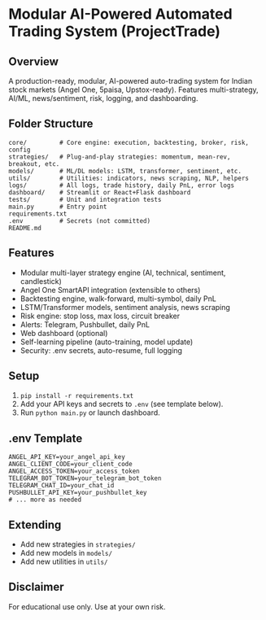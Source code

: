 # Modular AI-Powered Automated Trading System (ProjectTrade)

## Overview
A production-ready, modular, AI-powered auto-trading system for Indian stock markets (Angel One, 5paisa, Upstox-ready). Features multi-strategy, AI/ML, news/sentiment, risk, logging, and dashboarding.

## Folder Structure
```
core/         # Core engine: execution, backtesting, broker, risk, config
strategies/   # Plug-and-play strategies: momentum, mean-rev, breakout, etc.
models/       # ML/DL models: LSTM, transformer, sentiment, etc.
utils/        # Utilities: indicators, news scraping, NLP, helpers
logs/         # All logs, trade history, daily PnL, error logs
dashboard/    # Streamlit or React+Flask dashboard
tests/        # Unit and integration tests
main.py       # Entry point
requirements.txt
.env          # Secrets (not committed)
README.md
```

## Features
- Modular multi-layer strategy engine (AI, technical, sentiment, candlestick)
- Angel One SmartAPI integration (extensible to others)
- Backtesting engine, walk-forward, multi-symbol, daily PnL
- LSTM/Transformer models, sentiment analysis, news scraping
- Risk engine: stop loss, max loss, circuit breaker
- Alerts: Telegram, Pushbullet, daily PnL
- Web dashboard (optional)
- Self-learning pipeline (auto-training, model update)
- Security: .env secrets, auto-resume, full logging

## Setup
1. `pip install -r requirements.txt`
2. Add your API keys and secrets to `.env` (see template below).
3. Run `python main.py` or launch dashboard.

## .env Template
```
ANGEL_API_KEY=your_angel_api_key
ANGEL_CLIENT_CODE=your_client_code
ANGEL_ACCESS_TOKEN=your_access_token
TELEGRAM_BOT_TOKEN=your_telegram_bot_token
TELEGRAM_CHAT_ID=your_chat_id
PUSHBULLET_API_KEY=your_pushbullet_key
# ... more as needed
```

## Extending
- Add new strategies in `strategies/`
- Add new models in `models/`
- Add new utilities in `utils/`

## Disclaimer
For educational use only. Use at your own risk.
